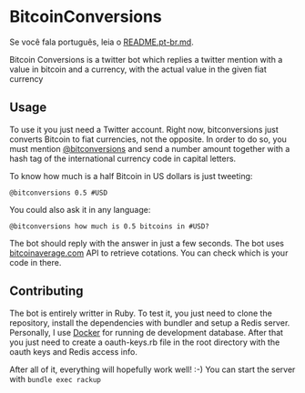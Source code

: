 BitcoinConversions
==================

Se você fala português, leia o [README.pt-br.md](https://github.com/kemelzaidan/bitcoinconversions/blob/master/README.pt-br.md).

Bitcoin Conversions is a twitter bot which replies a twitter mention with a value in bitcoin and a currency, with the actual value in the given fiat currency

## Usage

To use it you just need a Twitter account. Right now, bitconversions just converts Bitcoin to fiat currencies, not the opposite. In order to do so, you must mention [@bitconversions](https://twitter.com/bitconversions) and send a number amount together with a hash tag of the international currency code in capital letters.

To know how much is a half Bitcoin in US dollars is just tweeting:

    @bitconversions 0.5 #USD

You could also ask it in any language:

    @bitconversions how much is 0.5 bitcoins in #USD?

The bot should reply with the answer in just a few seconds. The bot uses [bitcoinaverage.com](https://bitcoinaverage.com) API to retrieve cotations. You can check which is your code in there.

## Contributing

The bot is entirely writter in Ruby. To test it, you just need to clone the repository, install the dependencies with bundler and setup a Redis server. Personally, I use [Docker](http://www.docker.com) for running de development database. After that you just need to create a oauth-keys.rb file in the root directory with the oauth keys and Redis access info.

After all of it, everything will hopefully work well! :-)
You can start the server with `bundle exec rackup`

